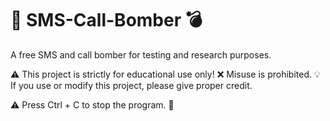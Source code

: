 # 📲 SMS-Call-Bomber 💣
A free SMS and call bomber for testing and research purposes. 

⚠️ This project is strictly for educational use only! ❌ Misuse is prohibited.
💡 If you use or modify this project, please give proper credit.

⚠️ Press Ctrl + C to stop the program. 🛑
